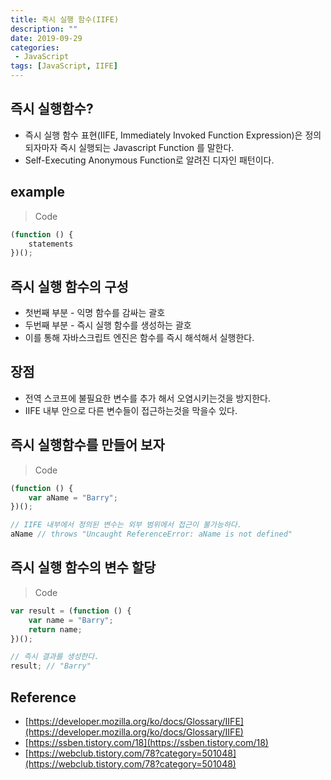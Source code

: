 ```yaml
---
title: 즉시 실행 함수(IIFE)
description: ""
date: 2019-09-29
categories:
 - JavaScript
tags: [JavaScript, IIFE]
---
```


## 즉시 실행함수?

- 즉시 실행 함수 표현(IIFE, Immediately Invoked Function Expression)은 정의되자마자 즉시 실행되는 Javascript Function 를 말한다.
- Self-Executing Anonymous Function로 알려진 디자인 패턴이다.


## example

> Code

```javascript
(function () {
    statements
})();
```


## 즉시 실행 함수의 구성
- 첫번째 부분 - 익명 함수를 감싸는 괄호
- 두번째 부분 - 즉시 실행 함수를 생성하는 괄호
- 이를 통해 자바스크립트 엔진은 함수를 즉시 해석해서 실행한다.


## 장점
- 전역 스코프에 불필요한 변수를 추가 해서 오염시키는것을 방지한다.
- IIFE 내부 안으로 다른 변수들이 접근하는것을 막을수 있다.


## 즉시 실행함수를 만들어 보자

> Code

```javascript
(function () {
    var aName = "Barry";
})();

// IIFE 내부에서 정의된 변수는 외부 범위에서 접근이 불가능하다.
aName // throws "Uncaught ReferenceError: aName is not defined"
```


## 즉시 실행 함수의 변수 할당

> Code

```javascript
var result = (function () {
    var name = "Barry"; 
    return name; 
})(); 

// 즉시 결과를 생성한다.
result; // "Barry"
```

## Reference

- [https://developer.mozilla.org/ko/docs/Glossary/IIFE](https://developer.mozilla.org/ko/docs/Glossary/IIFE)
- [https://ssben.tistory.com/18](https://ssben.tistory.com/18)
- [https://webclub.tistory.com/78?category=501048](https://webclub.tistory.com/78?category=501048)
